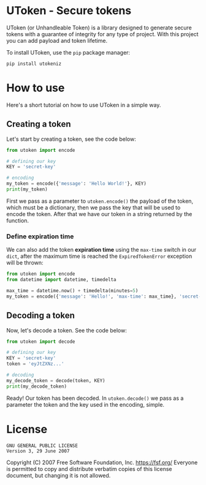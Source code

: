# UToken - Secure tokens

UToken (or Unhandleable Token) is a library designed to generate secure tokens with a guarantee of integrity for any type of project. With this project you can add payload and token lifetime.

To install UToken, use the `pip` package manager:

```
pip install utokeniz
```

# How to use

Here's a short tutorial on how to use UToken in a simple way.

## Creating a token

Let's start by creating a token, see the code below:

```python
from utoken import encode

# defining our key
KEY = 'secret-key'

# encoding
my_token = encode({'message': 'Hello World!'}, KEY)
print(my_token)
```

First we pass as a parameter to `utoken.encode()` the payload of the token, which must be a dictionary, then we pass the key that will be used to encode the token. After that we have our token in a string returned by the function.

### Define expiration time

We can also add the token **expiration time** using the `max-time` switch in our `dict`, after the maximum time is reached the `ExpiredTokenError` exception will be thrown:

```python
from utoken import encode
from datetime import datetime, timedelta

max_time = datetime.now() + timedelta(minutes=5)
my_token = encode({'message': 'Hello!', 'max-time': max_time}, 'secret-key')
```

## Decoding a token

Now, let's decode a token. See the code below:

```python
from utoken import decode

# defining our key
KEY = 'secret-key'
token = 'eyJtZXNz...'

# decoding
my_decode_token = decode(token, KEY)
print(my_decode_token)
```

Ready! Our token has been decoded. In `utoken.decode()` we pass as a parameter the token and the key used in the encoding, simple.

# License

    GNU GENERAL PUBLIC LICENSE
    Version 3, 29 June 2007

 Copyright (C) 2007 Free Software Foundation, Inc. <https://fsf.org/>
 Everyone is permitted to copy and distribute verbatim copies
 of this license document, but changing it is not allowed.
